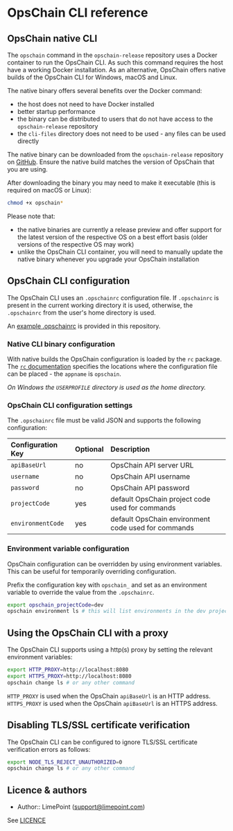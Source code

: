 # OpsChain CLI reference

## OpsChain native CLI

The `opschain` command in the `opschain-release` repository uses a Docker container to run the OpsChain CLI. As such this command requires the host have a working Docker installation. As an alternative, OpsChain offers native builds of the OpsChain CLI for Windows, macOS and Linux.

The native binary offers several benefits over the Docker command:

- the host does not need to have Docker installed
- better startup performance
- the binary can be distributed to users that do not have access to the `opschain-release` repository
- the `cli-files` directory does not need to be used - any files can be used directly

The native binary can be downloaded from the `opschain-release` repository on [GitHub](https://github.com/LimePoint/opschain-release/releases). Ensure the native build matches the version of OpsChain that you are using.

After downloading the binary you may need to make it executable (this is required on macOS or Linux):

```bash
chmod +x opschain*
```

Please note that:

- the native binaries are currently a release preview and offer support for the latest version of the respective OS on a best effort basis (older versions of the respective OS may work)
- unlike the OpsChain CLI container, you will need to manually update the native binary whenever you upgrade your OpsChain installation

## OpsChain CLI configuration

The OpsChain CLI uses an `.opschainrc` configuration file. If `.opschainrc` is present in the current working directory it is used, otherwise, the `.opschainrc` from the user's home directory is used.

An [example .opschainrc](../../.opschainrc.example) is provided in this repository.

### Native CLI binary configuration

With native builds the OpsChain configuration is loaded by the `rc` package. The [`rc` documentation](https://www.npmjs.com/package/rc#standards) specifies the locations where the configuration file can be placed - the `appname` is `opschain`.

_On Windows the `USERPROFILE` directory is used as the home directory._

### OpsChain CLI configuration settings

The `.opschainrc` file must be valid JSON and supports the following configuration:

Configuration Key | Optional | Description
:---------------- | :------- | :--------------------------------------------------
`apiBaseUrl`      | no       | OpsChain API server URL
`username`        | no       | OpsChain API username
`password`        | no       | OpsChain API password
`projectCode`     | yes      | default OpsChain project code used for commands
`environmentCode` | yes      | default OpsChain environment code used for commands

### Environment variable configuration

OpsChain configuration can be overridden by using environment variables. This can be useful for temporarily overriding configuration.

Prefix the configuration key with `opschain_` and set as an environment variable to override the value from the `.opschainrc`.

```bash
export opschain_projectCode=dev
opschain environment ls # this will list environments in the dev project without prompting
```

## Using the OpsChain CLI with a proxy

The OpsChain CLI supports using a http(s) proxy by setting the relevant environment variables:

```bash
export HTTP_PROXY=http://localhost:8080
export HTTPS_PROXY=http://localhost:8080
opschain change ls # or any other command
```

`HTTP_PROXY` is used when the OpsChain `apiBaseUrl` is an HTTP address. `HTTPS_PROXY` is used when the OpsChain `apiBaseUrl` is an HTTPS address.

## Disabling TLS/SSL certificate verification

The OpsChain CLI can be configured to ignore TLS/SSL certificate verification errors as follows:

```bash
export NODE_TLS_REJECT_UNAUTHORIZED=0
opschain change ls # or any other command
```

## Licence & authors

- Author:: LimePoint (support@limepoint.com)

See [LICENCE](../../LICENCE)
